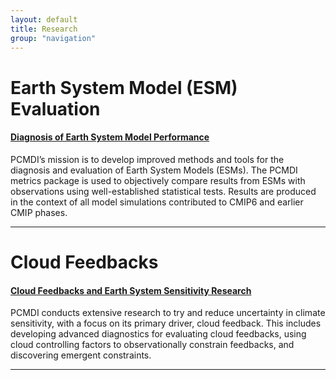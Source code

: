 ```yaml
---
layout: default
title: Research
group: "navigation"
---
```


# Earth System Model (ESM) Evaluation

#### [Diagnosis of Earth System Model Performance][Metrics]
PCMDI’s mission is to develop improved methods and tools for the diagnosis and evaluation of Earth System Models (ESMs). The PCMDI metrics package is used to objectively compare results from ESMs with observations using well-established statistical tests. Results are produced in the context of all model simulations contributed to CMIP6 and earlier CMIP phases.

---

# Cloud Feedbacks

#### [Cloud Feedbacks and Earth System Sensitivity Research][CloudFeedbacks]
PCMDI conducts extensive research to try and reduce uncertainty in climate sensitivity, with a focus on its primary driver, cloud feedback. This includes developing advanced diagnostics for evaluating cloud feedbacks, using cloud controlling factors to observationally constrain feedbacks, and discovering emergent constraints.

---

[Metrics]:{{site.baseurl}}/research/metrics/
[CloudFeedbacks]:{{site.baseurl}}/projects/cloud_feedbacks/index.html
[KEN]:{{site.baseurl}}/staff/sperber/supplemental.html
